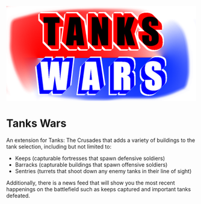 ![Tanks Wars Logo](tankswarslogo.png)
# Tanks Wars
An extension for Tanks: The Crusades that adds a variety of buildings to the tank selection, including but not limited to:
- Keeps (capturable fortresses that spawn defensive soldiers)
- Barracks (capturable buildings that spawn offensive soldiers)
- Sentries (turrets that shoot down any enemy tanks in their line of sight)

Additionally, there is a news feed that will show you the most recent happenings on the battlefield such as keeps captured and important tanks defeated.